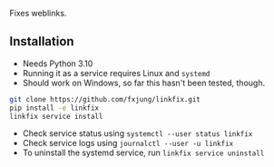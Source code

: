Fixes weblinks.

## Installation
- Needs Python 3.10
- Running it as a service requires Linux and `systemd`
- Should work on Windows, so far this hasn't been tested, though.

```bash
git clone https://github.com/fxjung/linkfix.git
pip install -e linkfix
linkfix service install
```

- Check service status using `systemctl --user status linkfix`
- Check service logs using `journalctl --user -u linkfix`
- To uninstall the systemd service, run `linkfix service uninstall`